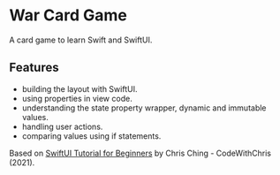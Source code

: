 # War Card Game

A card game to learn Swift and SwiftUI.

<!---<p align="center">
    <img src="screenshot.png" style="width:528px;max-width:100%;">
</p> -->

## Features

- building the layout with SwiftUI.
- using properties in view code.
- understanding the state property wrapper, dynamic and immutable values.
- handling user actions.
- comparing values using if statements.

Based on [SwiftUI Tutorial for Beginners](https://www.youtube.com/watch?v=F2ojC6TNwws) by Chris Ching - CodeWithChris (2021).
